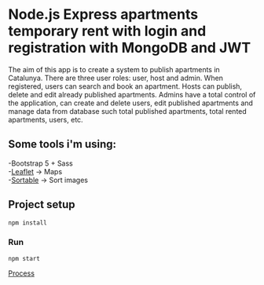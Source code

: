 # Node.js Express apartments temporary rent with login and registration with MongoDB and JWT

The aim of this app is to create a system to publish apartments in Catalunya. There are three user roles: user, host and admin. When registered, users can search and book an apartment. Hosts can publish, delete and edit already published apartments. Admins have a total control of the application, can create and delete users, edit published apartments and manage data from database such total published apartments, total rented apartments, users, etc.


## Some tools i'm using:
-Bootstrap 5 + Sass  
-[Leaflet](https://leafletjs.com/) → Maps  
-[Sortable](https://github.com/SortableJS/Sortable) → Sort images  



## Project setup
```
npm install
```

### Run
```
npm start
```

[Process](https://www.notion.so/Proyecto-apartamentos-tur-sticos-aba2aebe6a164719a5bdbfd09bca72c0)

